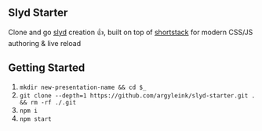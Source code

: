 ## Slyd Starter
Clone and go [slyd](https://github.com/argyleink/slyd) creation 👍, built on top of [shortstack](https://github.com/argyleink/shortstack) for modern CSS/JS authoring & live reload

## Getting Started
1. `mkdir new-presentation-name && cd $_`
1. `git clone --depth=1 https://github.com/argyleink/slyd-starter.git . && rm -rf ./.git`
1. `npm i`
1. `npm start`
